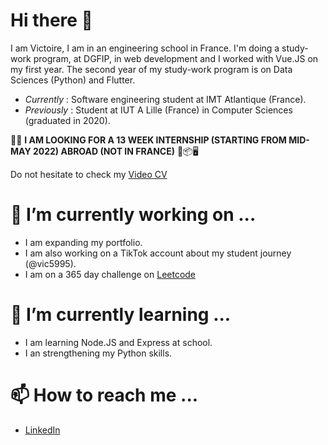 # Hi there 👋

I am Victoire, I am in an engineering school in France. I'm doing a study-work program, at DGFIP, in web development and I worked with Vue.JS on my first year.
The second year of my study-work program is on Data Sciences (Python) and Flutter.

* *Currently* : Software engineering student at IMT Atlantique (France).
* *Previously* : Student at IUT A Lille (France) in Computer Sciences (graduated in 2020).

🚨🚨 **I AM LOOKING FOR A 13 WEEK INTERNSHIP (STARTING FROM MID-MAY 2022) ABROAD (NOT IN FRANCE)** 📱📦🖥

Do not hesitate to check my [Video CV](https://youtu.be/ukf_X-RtbdQ)

# 🔭 I’m currently working on ...

* I am expanding my portfolio.
* I am also working on a TikTok account about my student journey (@vic5995).
* I am on a 365 day challenge on [Leetcode](https://leetcode.com/Vic5995/)

# 🌱 I’m currently learning ...

* I am learning Node.JS and Express at school.
* I an strengthening my Python skills.

# 📫 How to reach me ...

* [LinkedIn](https://www.linkedin.com/in/victoire-lenglart/)
<!--
**Vic5995/Vic5995** is a ✨ _special_ ✨ repository because its `README.md` (this file) appears on your GitHub profile.

Here are some ideas to get you started:

- 🔭 I’m currently working on ...
- 🌱 I’m currently learning ...
- 👯 I’m looking to collaborate on ...
- 🤔 I’m looking for help with ...
- 💬 Ask me about ...
- 📫 How to reach me: ...
- 😄 Pronouns: ...
- ⚡ Fun fact: ...
-->
